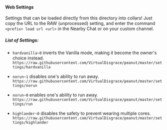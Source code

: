 #### Web Settings

Settings that can be loaded directly from this directory into collars! Just copy the URL to the RAW (unprocessed) setting, and enter the command ``<prefix> load url <url>`` in the Nearby Chat or on your custom channel.

##### List of Settings:

* ``hardvanilla~0`` inverts the Vanilla mode, making it become the owner's choice instead.
``https://raw.githubusercontent.com/VirtualDisgrace/peanut/master/settings/hardvanilla``

* ``norun~1`` disables one's ability to run away.
``https://raw.githubusercontent.com/VirtualDisgrace/peanut/master/settings/norun``

* ``norun~0`` enables one's ability to run away.
``https://raw.githubusercontent.com/VirtualDisgrace/peanut/master/settings/run``

* ``highlander~0`` disables the safety to prevent wearing multiple cores.
``https://raw.githubusercontent.com/VirtualDisgrace/peanut/master/settings/highlander``
